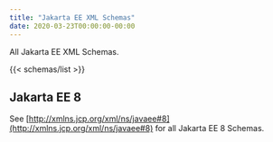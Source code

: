 ```yaml
---
title: "Jakarta EE XML Schemas"
date: 2020-03-23T00:00:00-00:00
---
```


All Jakarta EE XML Schemas.

{{< schemas/list >}}

## Jakarta EE 8

See [http://xmlns.jcp.org/xml/ns/javaee#8](http://xmlns.jcp.org/xml/ns/javaee#8) for all Jakarta EE 8 Schemas.
